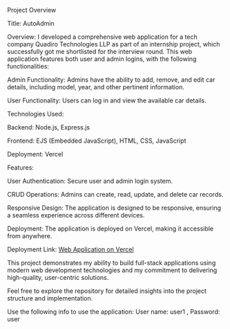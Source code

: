 Project Overview

Title: AutoAdmin

Overview: I developed a comprehensive web application for a tech company Quadiro Technologies LLP as part of an internship project, which successfully got me shortlisted for the interview round. This web application features both user and admin logins, with the following functionalities:

Admin Functionality: Admins have the ability to add, remove, and edit car details, including model, year, and other pertinent information.

User Functionality: Users can log in and view the available car details.

Technologies Used:

Backend: Node.js, Express.js

Frontend: EJS (Embedded JavaScript), HTML, CSS, JavaScript

Deployment: Vercel

Features:

User Authentication: Secure user and admin login system.

CRUD Operations: Admins can create, read, update, and delete car records.

Responsive Design: The application is designed to be responsive, ensuring a seamless experience across different devices.

Deployment: The application is deployed on Vercel, making it accessible from anywhere.

Deployment Link: [Web Application on Vercel](https://quario-assgin-project.vercel.app/)

This project demonstrates my ability to build full-stack applications using modern web development technologies and my commitment to delivering high-quality, user-centric solutions.


Feel free to explore the repository for detailed insights into the project structure and implementation.

Use the following info to use the application:
User name: user1 , Password: user
